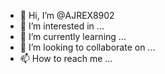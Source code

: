 - 👋 Hi, I’m @AJREX8902
- 👀 I’m interested in ...
- 🌱 I’m currently learning ...
- 💞️ I’m looking to collaborate on ...
- 📫 How to reach me ...

<!---
AJREX8902/AJREX8902 is a ✨ special ✨
 
WE ARE ANONYMOUS 
WE ARE LEGIONS 
WE ARE NEVER FORGIE
WE ARE NEVER FORGET 
EXPECT US 🔥
